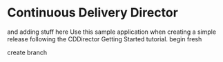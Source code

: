 # Continuous Delivery Director
and adding stuff here
Use this sample application when creating a simple release following the CDDirector Getting Started tutorial.
begin fresh

create branch

